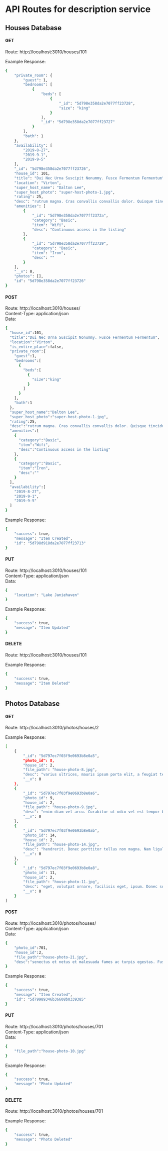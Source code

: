 # API Routes for description service

## Houses Database

#### GET  
Route: http://localhost:3010/houses/101

Example Response:
```sh
{
    "private_room": {
        "guest": 1,
        "bedrooms": [
            {
                "beds": [
                    {
                        "_id": "5d798e358da2e7077ff23728",
                        "size": "king"
                    }
                ],
                "_id": "5d798e358da2e7077ff23727"
            }
        ],
        "bath": 1
    },
    "availability": [
        "2019-8-27",
        "2019-9-1",
        "2019-9-5"
    ],
    "_id": "5d798e358da2e7077ff23726",
    "house_id": 101,
    "title": "Dui Nec Urna Suscipit Nonummy. Fusce Fermentum Fermentum",
    "location": "Virton",
    "super_host_name": "Dalton Lee",
    "super_host_photo": "super-host-photo-1.jpg",
    "rating": 25,
    "desc": "rutrum magna. Cras convallis convallis dolor. Quisque tincidunt pede ac urna. Ut tincidunt vehicula risus.",
    "amenities": [
        {
            "_id": "5d798e358da2e7077ff2372a",
            "category": "Basic",
            "item": "Wifi",
            "desc": "Continuous access in the listing"
        },
        {
            "_id": "5d798e358da2e7077ff23729",
            "category": "Basic",
            "item": "Iron",
            "desc": ""
        }
    ],
    "__v": 0,
    "photos": [],
    "id": "5d798e358da2e7077ff23726"
}
```

#### POST  
Route: http://localhost:3010/houses/  
Content-Type: application/json  
Data:
```sh
{
  "house_id":101,
  "title":"Dui Nec Urna Suscipit Nonummy. Fusce Fermentum Fermentum",
  "location":"Virton",
  "is_entire_place":false,
  "private_room":{
    "guest":1,
    "bedrooms":[
      {
        "beds":[
          {
            "size":"king"
          }
        ]
      }
    ],
    "bath":1
  },
  "super_host_name":"Dalton Lee",
  "super_host_photo":"super-host-photo-1.jpg",
  "rating":25,
  "desc":"rutrum magna. Cras convallis convallis dolor. Quisque tincidunt pede ac urna. Ut tincidunt vehicula risus.",
  "amenities":[
    {
      "category":"Basic",
      "item":"Wifi",
      "desc":"Continuous access in the listing"
    },
    {
      "category":"Basic",
      "item":"Iron",
      "desc":""
    }
  ],
  "availability":[
    "2019-8-27",
    "2019-9-1",
    "2019-9-5"
  ]
}
```

Example Response:
```sh
{
    "success": true,
    "message": "Item Created",
    "id": "5d798d918da2e7077ff23713"
}
```

#### PUT  
Route: http://localhost:3010/houses/101  
Content-Type: application/json  
Data:
```sh
{
	"location": "Lake Janiehaven"
}
```

Example Response:
```sh
{
    "success": true,
    "message": "Item Updated"
}
```

#### DELETE  
Route: http://localhost:3010/houses/101

Example Response:
```sh
{
    "success": true,
    "message": "Item Deleted"
}
```

## Photos Database

#### GET  
Route: http://localhost:3010/photos/houses/2

Example Response:
```sh
[
    {
        "_id": "5d797ec7f03f9e0693b8e0a5",
        "photo_id": 8,
        "house_id": 2,
        "file_path": "house-photo-8.jpg",
        "desc": "varius ultrices, mauris ipsum porta elit, a feugiat tellus lorem eu metus. In lorem. Donec elementum, lorem ut aliquam iaculis, lacus pede sagittis augue, eu tempor erat",
        "__v": 0
    },
    {
        "_id": "5d797ec7f03f9e0693b8e0a6",
        "photo_id": 9,
        "house_id": 2,
        "file_path": "house-photo-9.jpg",
        "desc": "enim diam vel arcu. Curabitur ut odio vel est tempor bibendum. Donec felis orci,",
        "__v": 0
    },
    {
        "_id": "5d797ec7f03f9e0693b8e0ab",
        "photo_id": 14,
        "house_id": 2,
        "file_path": "house-photo-14.jpg",
        "desc": "hendrerit. Donec porttitor tellus non magna. Nam ligula elit, pretium",
        "__v": 0
    },
    {
        "_id": "5d797ec7f03f9e0693b8e0a8",
        "photo_id": 11,
        "house_id": 2,
        "file_path": "house-photo-11.jpg",
        "desc": "eget, volutpat ornare, facilisis eget, ipsum. Donec sollicitudin adipiscing ligula. Aenean gravida nunc sed pede. Cum sociis natoque penatibus et magnis",
        "__v": 0
    }
]
```

#### POST  
Route: http://localhost:3010/photos/houses/  
Content-Type: application/json  
Data:
```sh
{
    "photo_id":701,
    "house_id":2,
    "file_path":"house-photo-21.jpg",
    "desc":"senectus et netus et malesuada fames ac turpis egestas. Fusce aliquet magna a neque. Nullam ut nisi a odio semper cursus. Integer mollis. Integer"
}
```

Example Response:
```sh
{
    "success": true,
    "message": "Item Created",
    "id": "5d79989346b36608b0339385"
}
```

#### PUT  
Route: http://localhost:3010/photos/houses/701  
Content-Type: application/json  
Data:
```sh
{
    "file_path":"house-photo-10.jpg"
}
```

Example Response:
```sh
{
    "success": true,
    "message": "Photo Updated"
}
```

#### DELETE  
Route: http://localhost:3010/photos/houses/701

Example Response:
```sh
{
    "success": true,
    "message": "Photo Deleted"
}
```
